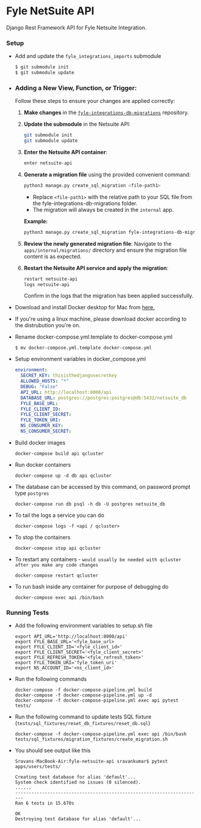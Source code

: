 # Fyle NetSuite API
Django Rest Framework API for Fyle Netsuite Integration.





### Setup

* Add and update the `fyle_integrations_imports` submodule
    ```bash
    $ git submodule init
    $ git submodule update
    ```

* ### Adding a New View, Function, or Trigger:
    Follow these steps to ensure your changes are applied correctly:

    1. **Make changes** in the [`fyle-integrations-db-migrations`](https://github.com/fylein/fyle-integrations-db-migrations) repository.
    2. **Update the submodule** in the Netsuite API:
        ```bash
        git submodule init
        git submodule update
        ```
    3. **Enter the Netsuite API container**:
        ```bash
        enter netsuite-api
        ```
    4. **Generate a migration file** using the provided convenient command:
        ```bash
        python3 manage.py create_sql_migration <file-path1>
        ```
        - Replace `<file-path1>` with the relative path to your SQL file from the fyle-integrations-db-migrations folder.
        - The migration will always be created in the `internal` app.

        **Example:**
        ```bash
        python3 manage.py create_sql_migration fyle-integrations-db-migrations/netsuite/functions/re_export_expenses_netsuite.sql
        ```

    5. **Review the newly generated migration file**:
        Navigate to the `apps/internal/migrations/` directory and ensure the migration file content is as expected.

    6. **Restart the Netsuite API service and apply the migration**:
        ```bash
        restart netsuite-api
        logs netsuite-api
        ```
        Confirm in the logs that the migration has been applied successfully.

* Download and install Docker desktop for Mac from [here.](https://www.docker.com/products/docker-desktop)

* If you're using a linux machine, please download docker according to the distrubution you're on.

* Rename docker-compose.yml.template to docker-compose.yml

    ```
    $ mv docker-compose.yml.template docker-compose.yml
    ```
  
* Setup environment variables in docker_compose.yml

    ```yaml
    environment: 
      SECRET_KEY: thisisthedjangosecretkey
      ALLOWED_HOSTS: "*"
      DEBUG: "False"
      API_URL: http://localhost:8000/api
      DATABASE_URL: postgres://postgres:postgres@db:5432/netsuite_db
      FYLE_BASE_URL: 
      FYLE_CLIENT_ID: 
      FYLE_CLIENT_SECRET: 
      FYLE_TOKEN_URI: 
      NS_CONSUMER_KEY:
      NS_CONSUMER_SECRET:
   ```
  
* Build docker images

    ```
    docker-compose build api qcluster
    ```

* Run docker containers

    ```
    docker-compose up -d db api qcluster
    ```

* The database can be accessed by this command, on password prompt type `postgres`

    ```
    docker-compose run db psql -h db -U postgres netsuite_db
    ```

* To tail the logs a service you can do
    
    ```
    docker-compose logs -f <api / qcluster>
    ```

* To stop the containers

    ```
    docker-compose stop api qcluster
    ```

* To restart any containers - `would usually be needed with qcluster after you make any code changes`

    ```
    docker-compose restart qcluster
    ```

* To run bash inside any container for purpose of debugging do

    ```
    docker-compose exec api /bin/bash
    ```
 
### Running Tests

* Add the following environment variables to setup.sh file

    ```
    export API_URL='http://localhost:8000/api'
    export FYLE_BASE_URL='<fyle_base_url>
    export FYLE_CLIENT_ID='<fyle_client_id>'
    export FYLE_CLIENT_SECRET='<fyle_client_secret>'
    export FYLE_REFRESH_TOKEN='<fyle_refresh_token>'
    export FYLE_TOKEN_URI='fyle_token_uri'
    export NS_ACCOUNT_ID='<ns_client_id>'
    ```
* Run the following commands

    ```
    docker-compose -f docker-compose-pipeline.yml build
    docker-compose -f docker-compose-pipeline.yml up -d
    docker-compose -f docker-compose-pipeline.yml exec api pytest tests/
    ```

* Run the following command to update tests SQL fixture (`tests/sql_fixtures/reset_db_fixtures/reset_db.sql`)
    ```
    docker-compose -f docker-compose-pipeline.yml exec api /bin/bash tests/sql_fixtures/migration_fixtures/create_migration.sh 
    ```

* You should see output like this

    ```
    Sravans-MacBook-Air:fyle-netsuite-api sravankumar$ pytest apps/users/tests/

    Creating test database for alias 'default'...
    System check identified no issues (0 silenced).
    ......
    ----------------------------------------------------------------------
    Ran 6 tests in 15.670s

    OK
    Destroying test database for alias 'default'...
    ```
